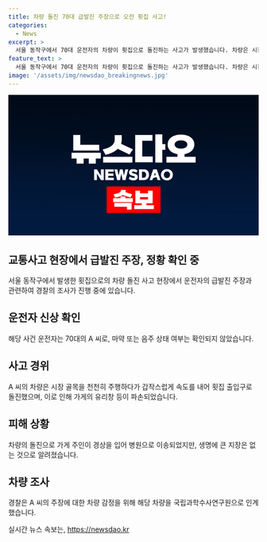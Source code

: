 ```yaml
---
title: 차량 돌진 70대 급발진 주장으로 오전 횟집 사고!
categories:
  - News
excerpt: >
  서울 동작구에서 70대 운전자의 차량이 횟집으로 돌진하는 사고가 발생했습니다. 차량은 시장 골목을 천천히 주행하던 중 갑작스럽게 속도를 내어 가게로 돌진했고, 출입구 유리창 등이 파손되었습니다. 이로 인해 50대 가게주인이 경상을 입고 병원으로 이송되었지만 생명에 큰 지장은 없는 것으로 전해졌습니다. 운전자는 급발진 주장하며 술이나 마약 섭취는 없었으며, 경찰은 차량 감정을 위해 국립과학수사연구원으로 인계했다고 밝혔습니다.
feature_text: >
  서울 동작구에서 70대 운전자의 차량이 횟집으로 돌진하는 사고가 발생했습니다. 차량은 시장 골목을 천천히 주행하던 중 갑작스럽게 속도를 내어 가게로 돌진했고, 출입구 유리창 등이 파손되었습니다. 이로 인해 50대 가게주인이 경상을 입고 병원으로 이송되었지만 생명에 큰 지장은 없는 것으로 전해졌습니다. 운전자는 급발진 주장하며 술이나 마약 섭취는 없었으며, 경찰은 차량 감정을 위해 국립과학수사연구원으로 인계했다고 밝혔습니다.
image: '/assets/img/newsdao_breakingnews.jpg'
---
```


<p><img src="/assets/img/newsdao_breakingnews.jpg" alt="bookingtag 속보" /></p>

<h2 data-ke-size="size26">교통사고 현장에서 급발진 주장, 정황 확인 중</h2>

<p data-ke-size="size16">서울 동작구에서 발생한 횟집으로의 차량 돌진 사고 현장에서 운전자의 급발진 주장과 관련하여 경찰의 조사가 진행 중에 있습니다.</p>

<h2 data-ke-size="size26">운전자 신상 확인</h2>

<p data-ke-size="size16">해당 사건 운전자는 70대의 A 씨로, 마약 또는 음주 상태 여부는 확인되지 않았습니다.</p>

<h2 data-ke-size="size26">사고 경위</h2>

<p data-ke-size="size16">A 씨의 차량은 시장 골목을 천천히 주행하다가 갑작스럽게 속도를 내어 횟집 출입구로 돌진했으며, 이로 인해 가게의 유리창 등이 파손되었습니다.</p>

<h2 data-ke-size="size26">피해 상황</h2>

<p data-ke-size="size16">차량의 돌진으로 가게 주인이 경상을 입어 병원으로 이송되었지만, 생명에 큰 지장은 없는 것으로 알려졌습니다.</p>

<h2 data-ke-size="size26">차량 조사</h2>

<p data-ke-size="size16">경찰은 A 씨의 주장에 대한 차량 감정을 위해 해당 차량을 국립과학수사연구원으로 인계했습니다.</p>
실시간 뉴스 속보는, <a href="https://newsdao.kr" rel="dofollow">https://newsdao.kr</a>


